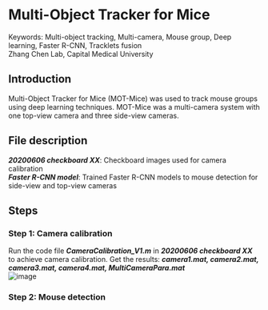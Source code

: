 # Multi-Object Tracker for Mice
Keywords: Multi-object tracking, Multi-camera, Mouse group, Deep learning, Faster R-CNN, Tracklets fusion <br>
Zhang Chen Lab, Capital Medical University

## Introduction
Multi-Object Tracker for Mice (MOT-Mice) was used to track mouse groups using deep learning techniques.
MOT-Mice was a multi-camera system with one top-view camera and three side-view cameras.

## File description
***20200606 checkboard XX***: Checkboard images used for camera calibration <br>
***Faster R-CNN model***: Trained Faster R-CNN models to mouse detection for side-view and top-view cameras <br>

## Steps
### Step 1: Camera calibration
Run the code file ***CameraCalibration_V1.m*** in ***20200606 checkboard XX*** to achieve camera calibration.
Get the results: ***camera1.mat, camera2.mat, camera3.mat, camera4.mat, MultiCameraPara.mat***  <br>
![image](https://github.com/ZhangChenLab/Multi-Object-Tracker-for-Mice/imgs/20200606132509-camera4.jpg)
### Step 2: Mouse detection
